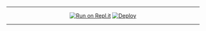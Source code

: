 ----

<div align="center">

[![Run on Repl.it](https://i.postimg.cc/MHsYyDNM/replit-logo-png-transparent.png)](https://repl.it/@Quiec/whatsasena)
[![Deploy](https://i.postimg.cc/Y01v7qfp/heroku-logo-1.png)](https://heroku.com/deploy?template=https://github.com/Project-TH/nothing)
     </div>

----


